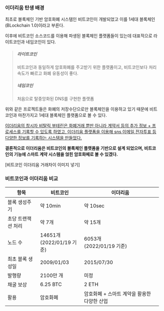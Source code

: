 ### 이더리움 탄생 배경

최초로 블록체인 기반 암호화폐 시스템인 비트코인이 개발되었고 이를 1세대 블록체인(BLockchain 1.0)이라고 부른다.

이후에 비트코인 소스코드를 이용해 파생된 블록체인 플랫폼들이 있는데 대표적으로 라이트코인과 네임코인이 있다.

> ##### 라이트코인
>비트코인과 동일하게 암호화폐를 주고받기 위한 플랫폼이고, 비트코인보다 처리속도가 빠르고 화폐 유동성이 좋다.
>##### 네임코인
> 처음으로 탈중앙화된 DNS를 구현한 플랫폼


위와 같은 프로젝트들은 화폐의 저장수단으로만 블록체인을 이용하고 있기 때문에 비트코인과 마찬가지고 1세대 블록체인 플랫폼으로 볼 수 있다.


<u>이더리움의 창시자 비탈릭 부테린은 화폐거래 뿐만 아니라 계약서 등의 추가 정보 + 프로세스를 기록할 수 있도록 하였고,
이더리움 플랫폼을 이용해 sns,이메일,전자투표 등 다양한 정보를 기록하는 시스템을 만들었다.</u>

**결론적으로 이더리움은 비트코인의 블록체인 플랫폼을 기반으로 설계 되었으며, 비트코인의 기능에 스마트 계약 시스템을 얹힌 암호화페로 볼 수 있겠다.**

[비트코인 이더리움 거래차이 이미지 넣기]

### 비트코인과 이더리움 비교
|항목|비트코인 |이더리움 |
|-|-|-|
|블록 생성주기 | 약 10min | 약 10sec|
|초당 트랜잭션 처리| 약 7개 | 약 15개|
| 노드 수 | 14651개<br>(2022/01/19 기준) | 6053개<br>(2022/01/19 기준) |
|최초 블록 생성일 | 2009/01/03 | 2015/07/30|
|발행량 | 2100만 개 | 미정 |
|채굴 보상 | 6.25 BTC|  2 ETH |
|활용 | 암호화폐 | 암호화폐 + 스마트 계약을 활용한 다양한 산업|